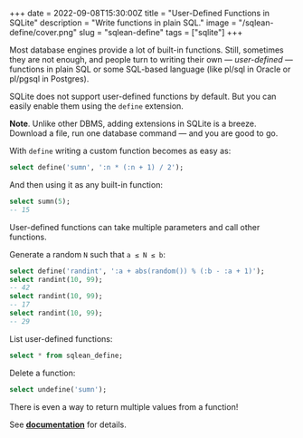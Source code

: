 +++
date = 2022-09-08T15:30:00Z
title = "User-Defined Functions in SQLite"
description = "Write functions in plain SQL."
image = "/sqlean-define/cover.png"
slug = "sqlean-define"
tags = ["sqlite"]
+++

Most database engines provide a lot of built-in functions. Still, sometimes they are not enough, and people turn to writing their own — _user-defined_ — functions in plain SQL or some SQL-based language (like pl/sql in Oracle or pl/pgsql in Postgres).

SQLite does not support user-defined functions by default. But you can easily enable them using the `define` extension.

**Note**. Unlike other DBMS, adding extensions in SQLite is a breeze. Download a file, run one database command — and you are good to go.

With `define` writing a custom function becomes as easy as:

```sql
select define('sumn', ':n * (:n + 1) / 2');
```

And then using it as any built-in function:

```sql
select sumn(5);
-- 15
```

User-defined functions can take multiple parameters and call other functions.

Generate a random `N` such that `a ≤ N ≤ b`:

```sql
select define('randint', ':a + abs(random()) % (:b - :a + 1)');
select randint(10, 99);
-- 42
select randint(10, 99);
-- 17
select randint(10, 99);
-- 29
```

List user-defined functions:

```sql
select * from sqlean_define;
```

Delete a function:

```sql
select undefine('sumn');
```

There is even a way to return multiple values from a function!

See [**documentation**](https://github.com/nalgeon/sqlean/blob/main/docs/define.md) for details.
